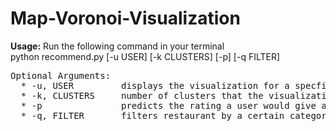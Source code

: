 # Map-Voronoi-Visualization

**Usage:** Run the following command in your terminal  
python recommend.py [-u USER] [-k CLUSTERS] [-p] [-q FILTER]
<pre>
Optional Arguments:
  * -u, USER         displays the visualization for a specfic user (likes_everything, likes_expensive, likes_southside, etc)
  * -k, CLUSTERS     number of clusters that the visualization generates
  * -p               predicts the rating a user would give a restaurant
  * -q, FILTER       filters restaurant by a certain category (Sandwiches, Cafe, Indian, Mexican)
 </pre>
